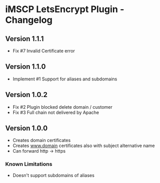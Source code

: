 # iMSCP LetsEncrypt Plugin - Changelog

## Version 1.1.1

* Fix #7 Invalid Certificate error

## Version 1.1.0

* Implement #1 Support for aliases and subdomains

## Version 1.0.2

* Fix #2 Plugin blocked delete domain / customer
* Fix #3 Full chain not delivered by Apache

## Version 1.0.0

* Creates domain certificates
* Creates www.domain certificates also with subject alternative name 
* Can forward http -> https

### Known Limitations

* Doesn't support subdomains of aliases
